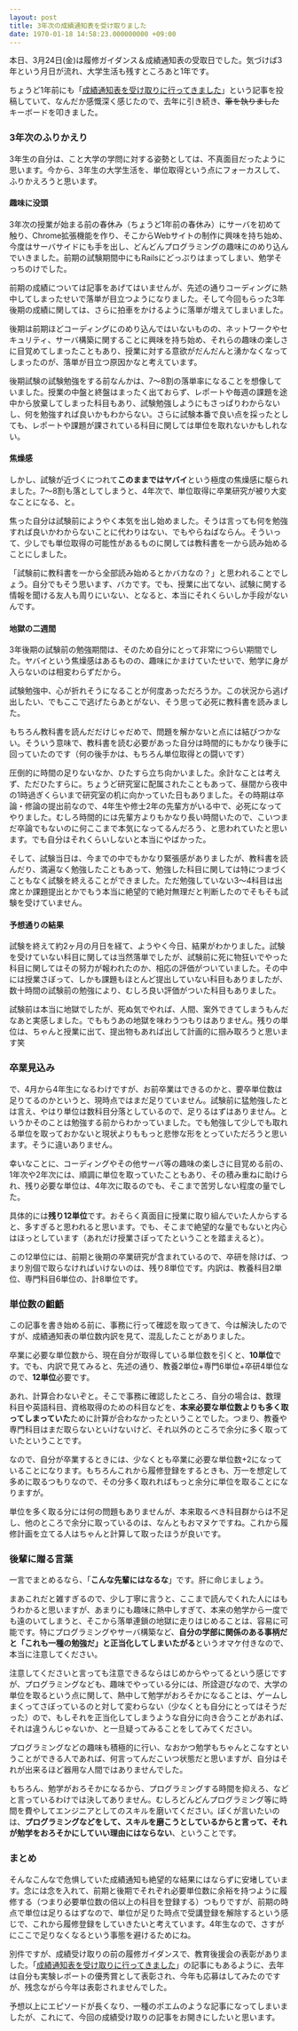 ```yaml
---
layout: post
title: 3年次の成績通知表を受け取りました
date: 1970-01-18 14:58:23.000000000 +09:00
---
```

本日、3月24日(金)は履修ガイダンス＆成績通知表の受取日でした。気づけば3年という月日が流れ、大学生活も残すところあと1年です。

ちょうど1年前にも「[成績通知表を受け取りに行ってきました](https://noraworld.blog/2nd-grade-2nd-semester-record/)」という記事を投稿していて、なんだか感慨深く感じたので、去年に引き続き、~~筆を執りました~~ キーボードを叩きました。

### 3年次のふりかえり
3年生の自分は、こと大学の学問に対する姿勢としては、不真面目だったように思います。今から、3年生の大学生活を、単位取得という点にフォーカスして、ふりかえろうと思います。

#### 趣味に没頭
3年次の授業が始まる前の春休み（ちょうど1年前の春休み）にサーバを初めて触り、Chrome拡張機能を作り、そこからWebサイトの制作に興味を持ち始め、今度はサーバサイドにも手を出し、どんどんプログラミングの趣味にのめり込んでいきました。前期の試験期間中にもRailsにどっぷりはまってしまい、勉学そっちのけでした。

前期の成績については記事をあげてはいませんが、先述の通りコーディングに熱中してしまったせいで落単が目立つようになりました。そして今回もらった3年後期の成績に関しては、さらに拍車をかけるように落単が増えてしまいました。

後期は前期ほどコーディングにのめり込んではいないものの、ネットワークやセキュリティ、サーバ構築に関することに興味を持ち始め、それらの趣味の楽しさに目覚めてしまったこともあり、授業に対する意欲がだんだんと湧かなくなってしまったのが、落単が目立つ原因かなと考えています。

後期試験の試験勉強をする前なんかは、7〜8割の落単率になることを想像していました。授業の中盤と終盤はまったく出ておらず、レポートや毎週の課題を途中から放棄してしまった科目もあり、試験勉強しようにもさっぱりわからないし、何を勉強すれば良いかもわからない。さらに試験本番で良い点を採ったとしても、レポートや課題が課されている科目に関しては単位を取れないかもしれない。

#### 焦燥感
しかし、試験が近づくにつれて**このままではヤバイ**という極度の焦燥感に駆られました。7〜8割も落としてしまうと、4年次で、単位取得に卒業研究が被り大変なことになる、と。

焦った自分は試験前にようやく本気を出し始めました。そうは言っても何を勉強すれば良いかわからないことに代わりはない、でもやらねばならん。そういって、少しでも単位取得の可能性があるものに関しては教科書を一から読み始めることにしました。

「試験前に教科書を一から全部読み始めるとかバカなの？」と思われることでしょう。自分でもそう思います、バカです。でも、授業に出てない、試験に関する情報を聞ける友人も周りにいない、となると、本当にそれくらいしか手段がないんです。

#### 地獄の二週間
3年後期の試験前の勉強期間は、そのため自分にとって非常につらい期間でした。ヤバイという焦燥感はあるものの、趣味にかまけていたせいで、勉学に身が入らないのは相変わらずだから。

試験勉強中、心が折れそうになることが何度あっただろうか。この状況から逃げ出したい、でもここで逃げたらあとがない、そう思って必死に教科書を読みました。

もちろん教科書を読んだだけじゃだめで、問題を解かないと点には結びつかない。そういう意味で、教科書を読む必要があった自分は時間的にもかなり後手に回っていたのです（何の後手かは、もちろん単位取得との闘いです）

圧倒的に時間の足りないなか、ひたすら立ち向かいました。余計なことは考えず、ただひたすらに。ちょうど研究室に配属されたこともあって、昼間から夜中の1時過ぎくらいまで研究室の机に向かっていた日もありました。その時期は卒論・修論の提出前なので、4年生や修士2年の先輩方がいる中で、必死になってやりました。むしろ時間的には先輩方よりもかなり長い時間いたので、こいつまだ卒論でもないのに何ここまで本気になってるんだろう、と思われていたと思います。でも自分はそれくらいしないと本当にやばかった。

そして、試験当日は、今までの中でもかなり緊張感がありましたが、教科書を読んだり、満遍なく勉強したこともあって、勉強した科目に関しては特につまづくこともなく試験を終えることができました。ただ勉強していない3〜4科目は出席とか課題提出とかでもう本当に絶望的で絶対無理だと判断したのでそもそも試験を受けていません。

#### 予想通りの結果
試験を終えて約2ヶ月の月日を経て、ようやく今日、結果がわかりました。試験を受けていない科目に関しては当然落単でしたが、試験前に死に物狂いでやった科目に関してはその努力が報われたのか、相応の評価がついていました。その中には授業さぼって、しかも課題もほとんど提出していない科目もありましたが、数十時間の試験前の勉強により、むしろ良い評価がついた科目もありました。

試験前は本当に地獄でしたが、死ぬ気でやれば、人間、案外できてしまうもんだなあと実感しました。でももうあの地獄を味わうつもりはありません。残りの単位は、ちゃんと授業に出て、提出物もあれば出して計画的に掴み取ろうと思います笑

### 卒業見込み
で、4月から4年生になるわけですが、お前卒業はできるのかと、要卒単位数は足りてるのかというと、現時点ではまだ足りていません。試験前に猛勉強したとは言え、やはり単位は数科目分落としているので、足りるはずはありません。というかそのことは勉強する前からわかっていました。でも勉強して少しでも取れる単位を取っておかないと現状よりももっと悲惨な形をとっていただろうと思います。そうに違いありません。

幸いなことに、コーディングやその他サーバ等の趣味の楽しさに目覚める前の、1年次や2年次には、順調に単位を取っていたこともあり、その積み重ねに助けられ、残り必要な単位は、4年次に取るのでも、そこまで苦労しない程度の量でした。

具体的には**残り12単位**です。おそらく真面目に授業に取り組んでいた人からすると、多すぎると思われると思います。でも、そこまで絶望的な量でもないと内心はほっとしています（あれだけ授業さぼってたということを踏まえると）。

この12単位には、前期と後期の卒業研究が含まれているので、卒研を除けば、つまり別個で取らなければいけないのは、残り8単位です。内訳は、教養科目2単位、専門科目6単位の、計8単位です。

### 単位数の齟齬
この記事を書き始める前に、事務に行って確認を取ってきて、今は解決したのですが、成績通知表の単位数内訳を見て、混乱したことがありました。

卒業に必要な単位数から、現在自分が取得している単位数を引くと、**10単位**です。でも、内訳で見てみると、先述の通り、教養2単位+専門6単位+卒研4単位なので、**12単位**必要です。

あれ、計算合わないぞと。そこで事務に確認したところ、自分の場合は、数理科目や英語科目、資格取得のための科目などを、**本来必要な単位数よりも多く取ってしまっていた**ために計算が合わなかったということでした。つまり、教養や専門科目はまだ取らないといけないけど、それ以外のところで余分に多く取っていたということです。

なので、自分が卒業するときには、少なくとも卒業に必要な単位数+2になっていることになります。もちろんこれから履修登録をするときも、万一を想定して多めに取るつもりなので、その分多く取れればもっと余分に単位を取ることになりますが。

単位を多く取る分には何の問題もありませんが、本来取るべき科目群からは不足し、他のところで余分に取っているのは、なんともおマヌケですね。これから履修計画を立てる人はちゃんと計算して取ったほうが良いです。

### 後輩に贈る言葉
一言でまとめるなら、「**こんな先輩にはなるな**」です。肝に命じましょう。

まあこれだと雑すぎるので、少し丁寧に言うと、ここまで読んでくれた人にはもうわかると思いますが、あまりにも趣味に熱中しすぎて、本来の勉学から一度でも遠のいてしまうと、そこから落単連鎖の地獄に走りはじめることは、容易に可能です。特にプログラミングやサーバ構築など、**自分の学部に関係のある事柄だと「これも一種の勉強だ」と正当化してしまいたがる**というオマケ付きなので、本当に注意してください。

注意してくださいと言っても注意できるならはじめからやってるという感じですが、プログラミングなども、趣味でやっている分には、所詮遊びなので、大学の単位を取るという点に関して、熱中して勉学がおろそかになることは、ゲームしまくってさぼっているのと対して変わらない（少なくとも自分にとってはそうだった）ので、もしそれを正当化してしまうような自分に向き合うことがあれば、それは違うんじゃないか、と一旦疑ってみることをしてみてください。

プログラミングなどの趣味も積極的に行い、なおかつ勉学もちゃんとこなすということができる人であれば、何言ってんだこいつ状態だと思いますが、自分はそれが出来るほど器用な人間ではありませんでした。

もちろん、勉学がおろそかになるから、プログラミングする時間を抑えろ、などと言っているわけでは決してありません。むしろどんどんプログラミング等に時間を費やしてエンジニアとしてのスキルを磨いてください。ぼくが言いたいのは、**プログラミングなどをして、スキルを磨こうとしているからと言って、それが勉学をおろそかにしていい理由にはならない**、ということです。

### まとめ
そんなこんなで危惧していた成績通知も絶望的な結果にはならずに安堵しています。念には念を入れて、前期と後期でそれぞれ必要単位数に余裕を持つように履修する（つまり必要単位数の倍以上の科目を登録する）つもりですが、前期の時点で単位は足りるはずなので、単位が足りた時点で受講登録を解除するという感じで、これから履修登録をしていきたいと考えています。4年生なので、さすがにここで足りなくなるという事態を避けるためにね。

別件ですが、成績受け取りの前の履修ガイダンスで、教育後援会の表彰がありました。「[成績通知表を受け取りに行ってきました](https://noraworld.blog/2nd-grade-2nd-semester-record/)」の記事にもあるように、去年は自分も実験レポートの優秀賞として表彰され、今年も応募はしてみたのですが、残念ながら今年は表彰されませんでした。

予想以上にエピソードが長くなり、一種のポエムのような記事になってしまいましたが、これにて、今回の成績受け取りの記事をお開きにしたいと思います。
